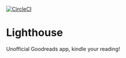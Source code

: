 [![CircleCI](https://circleci.com/gh/tonmoy71/Lighthouse.svg?style=svg)](https://circleci.com/gh/tonmoy71/Lighthouse)
# Lighthouse
Unofficial Goodreads app, kindle your reading!
